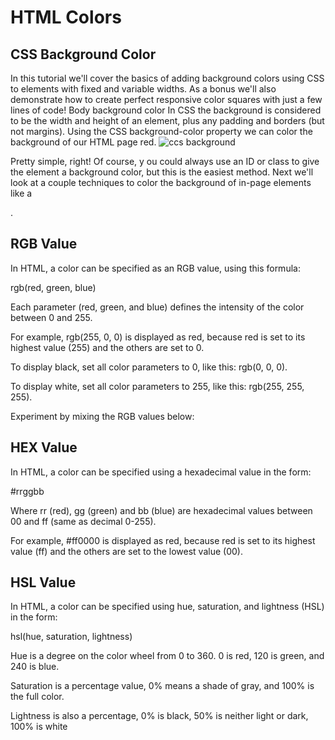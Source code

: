 # HTML Colors



## CSS Background Color


In this tutorial we'll cover the basics of adding background colors using CSS to elements with fixed and variable widths. 
As a bonus we'll also demonstrate how to create perfect responsive color squares with just a few lines of code! 
Body background color
In CSS the background is considered to be the width and height of an element,
plus any padding and borders (but not margins).
Using the CSS background-color property we can color the <body> background of our HTML page red. 
![ccs background](https://i.imgur.com/qgsEakY.png)

Pretty simple, right! Of course, y
ou could always use an ID or class to give the <body> element a background color,
but this is the easiest method. Next we'll look at a couple techniques
to color the background of in-page elements like a<div>.

## RGB Value

In HTML, a color can be specified as an RGB value, using this formula:

rgb(red, green, blue)

Each parameter (red, green, and blue) defines the intensity of the color between 0 and 255.

For example, rgb(255, 0, 0) is displayed as red, because red is set to its highest value (255) and the others are set to 0.

To display black, set all color parameters to 0, like this: rgb(0, 0, 0).

To display white, set all color parameters to 255, like this: rgb(255, 255, 255).

Experiment by mixing the RGB values below:

## HEX Value

In HTML, a color can be specified using a hexadecimal value in the form:

#rrggbb

Where rr (red), gg (green) and bb (blue) are hexadecimal values between 00 and ff (same as decimal 0-255).

For example, #ff0000 is displayed as red, because red is set to its highest value (ff) and the others are set to the lowest value (00).


## HSL Value
In HTML, a color can be specified using hue, saturation, and lightness (HSL) in the form:

hsl(hue, saturation, lightness)

Hue is a degree on the color wheel from 0 to 360. 0 is red, 120 is green, and 240 is blue.

Saturation is a percentage value, 0% means a shade of gray, and 100% is the full color.

Lightness is also a percentage, 0% is black, 50% is neither light or dark, 100% is white
